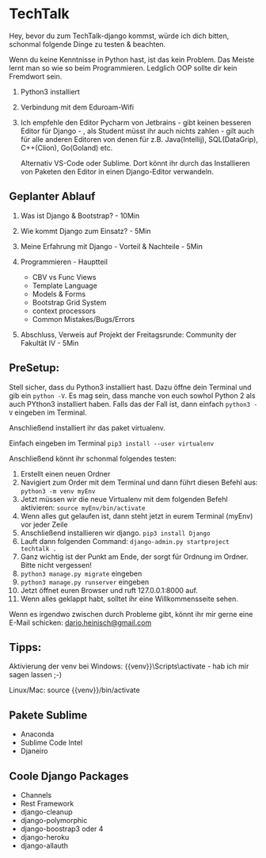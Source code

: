 # TechTalk

Hey, bevor du zum TechTalk-django kommst, würde ich dich bitten, schonmal folgende Dinge zu testen & beachten.

Wenn du keine Kenntnisse in Python hast, ist das kein Problem. Das Meiste lernt man so wie so beim Programmieren.
Ledglich OOP sollte dir kein Fremdwort sein.

1. Python3 installiert
2. Verbindung mit dem Eduroam-Wifi
3. Ich empfehle den Editor Pycharm von Jetbrains - gibt keinen besseren Editor für Django - , 
als Student müsst ihr auch nichts zahlen - gilt auch für
 alle anderen Editoren von denen für z.B. Java(Intellij), SQL(DataGrip), C++(Clion), Go(Goland) etc. 
 
    Alternativ VS-Code oder Sublime. 
    Dort könnt ihr durch das Installieren von Paketen den Editor in einen Django-Editor verwandeln. 
    
    
## Geplanter Ablauf

1. Was ist Django & Bootstrap? - 10Min

2. Wie kommt Django zum Einsatz? - 5Min

3. Meine Erfahrung mit Django - Vorteil & Nachteile - 5Min

4. Programmieren - Hauptteil

    - CBV vs Func Views
    - Template Language
    - Models & Forms
    - Bootstrap Grid System
    - context processors
    - Common Mistakes/Bugs/Errors
    
5. Abschluss, Verweis auf Projekt der Freitagsrunde: Community der Fakultät IV - 5Min   
    
## PreSetup:

Stell sicher, dass du Python3 installiert hast. Dazu öffne dein Terminal und gib ein ```python -V```. Es mag sein, dass manche von euch sowhol Python 2 als 
auch PYthon3 installiert haben. Falls das der Fall ist, dann einfach ```python3 -V``` eingeben im Terminal.

Anschließend installiert ihr das paket virtualenv.

Einfach eingeben im Terminal ```pip3 install --user virtualenv```

Anschließend könnt ihr schonmal folgendes testen:

1. Erstellt einen neuen Ordner 
2. Navigiert zum Order mit dem Terminal und dann führt diesen Befehl aus: ```python3 -m venv myEnv```
3. Jetzt müssen wir die neue Virtualenv mit dem folgenden Befehl aktivieren: ```source myEnv/bin/activate```
4. Wenn alles gut gelaufen ist, dann steht jetzt in eurem Terminal (myEnv) vor jeder Zeile
5. Anschließend installieren wir django. ```pip3 install Django```
6. Lauft dann folgenden Command: ```django-admin.py startproject techtalk .```
7. Ganz wichtig ist der Punkt am Ende, der sorgt für Ordnung im Ordner. Bitte nicht vergessen!
8. ```python3 manage.py migrate``` eingeben
9. ```python3 manage.py runserver``` eingeben
10. Jetzt öffnet euren Browser und ruft 127.0.0.1:8000 auf.
11. Wenn alles geklappt habt, solltet ihr eine Willkommensseite sehen.

Wenn es irgendwo zwischen durch Probleme gibt, könnt ihr mir gerne eine E-Mail schicken: dario.heinisch@gmail.com

## Tipps: 

Aktivierung der venv bei Windows: {{venv}}\Scripts\activate - hab ich mir sagen lassen ;-)

Linux/Mac: source {{venv}}/bin/activate


## Pakete Sublime

- Anaconda
- Sublime Code Intel
- Djaneiro


## Coole Django Packages

- Channels
- Rest Framework
- django-cleanup
- django-polymorphic
- django-boostrap3 oder 4
- django-heroku
- django-allauth
